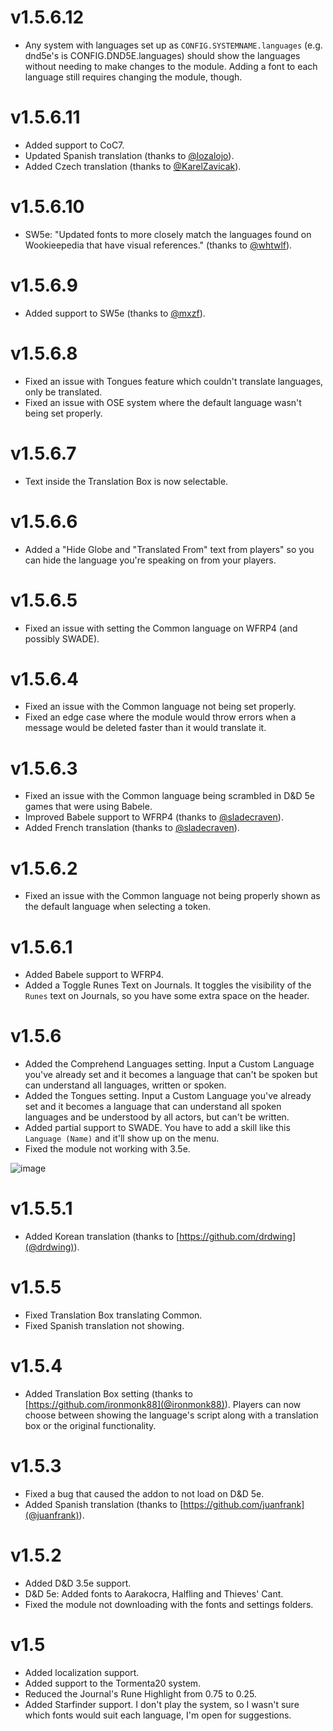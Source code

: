 # v1.5.6.12
- Any system with languages set up as `CONFIG.SYSTEMNAME.languages` (e.g. dnd5e's is CONFIG.DND5E.languages) should show the languages without needing to make changes to the module. Adding a font to each language still requires changing the module, though.

# v1.5.6.11
- Added support to CoC7.
- Updated Spanish translation (thanks to [@lozalojo](https://github.com/lozalojo)).
- Added Czech translation (thanks to [@KarelZavicak](https://github.com/KarelZavicak)).

# v1.5.6.10
- SW5e: "Updated fonts to more closely match the languages found on Wookieepedia that have visual references." (thanks to [@whtwlf](https://github.com/whtwlf)).

# v1.5.6.9
- Added support to SW5e (thanks to [@mxzf](https://github.com/mxzf)).

# v1.5.6.8
- Fixed an issue with Tongues feature which couldn't translate languages, only be translated.
- Fixed an issue with OSE system where the default language wasn't being set properly.

# v1.5.6.7
- Text inside the Translation Box is now selectable.

# v1.5.6.6
- Added a "Hide Globe and "Translated From" text from players" so you can hide the language you're speaking on from your players.

# v1.5.6.5
- Fixed an issue with setting the Common language on WFRP4 (and possibly SWADE).

# v1.5.6.4
- Fixed an issue with the Common language not being set properly.
- Fixed an edge case where the module would throw errors when a message would be deleted faster than it would translate it.

# v1.5.6.3
- Fixed an issue with the Common language being scrambled in D&D 5e games that were using Babele.
- Improved Babele support to WFRP4 (thanks to [@sladecraven](https://github.com/sladecraven)).
- Added French translation (thanks to [@sladecraven](https://github.com/sladecraven)).

# v1.5.6.2
- Fixed an issue with the Common language not being properly shown as the default language when selecting a token.

# v1.5.6.1
- Added Babele support to WFRP4.
- Added a Toggle Runes Text on Journals. It toggles the visibility of the `Runes` text on Journals, so you have some extra space on the header.

# v1.5.6
- Added the Comprehend Languages setting. Input a Custom Language you've already set and it becomes a language that can't be spoken but can understand all languages, written or spoken.
- Added the Tongues setting. Input a Custom Language you've already set and it becomes a language that can understand all spoken languages and be understood by all actors, but can't be written.
- Added partial support to SWADE. You have to add a skill like this `Language (Name)` and it'll show up on the menu.
- Fixed the module not working with 3.5e.

![image](https://user-images.githubusercontent.com/5288872/109089668-61cd3880-76f0-11eb-88ee-57f3e2c00658.png)

# v1.5.5.1
- Added Korean translation (thanks to [https://github.com/drdwing](@drdwing)).

# v1.5.5
- Fixed Translation Box translating Common.
- Fixed Spanish translation not showing.

# v1.5.4
- Added Translation Box setting (thanks to [https://github.com/ironmonk88](@ironmonk88)). Players can now choose between showing the language's script along with a translation box or the original functionality.

# v1.5.3
- Fixed a bug that caused the addon to not load on D&D 5e.
- Added Spanish translation (thanks to [https://github.com/juanfrank](@juanfrank)).

# v1.5.2
- Added D&D 3.5e support.
- D&D 5e: Added fonts to Aarakocra, Halfling and Thieves' Cant.
- Fixed the module not downloading with the fonts and settings folders.

# v1.5
- Added localization support.
- Added support to the Tormenta20 system.
- Reduced the Journal's Rune Highlight from 0.75 to 0.25.
- Added Starfinder support. I don't play the system, so I wasn't sure which fonts would suit each language, I'm open for suggestions.